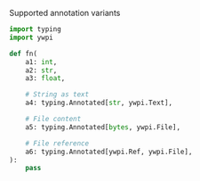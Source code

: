 






Supported annotation variants
```python
import typing
import ywpi

def fn(
    a1: int,
    a2: str,
    a3: float,

    # String as text
    a4: typing.Annotated[str, ywpi.Text],

    # File content
    a5: typing.Annotated[bytes, ywpi.File],

    # File reference
    a6: typing.Annotated[ywpi.Ref, ywpi.File],
):
    pass
```
